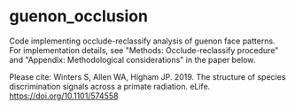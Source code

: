 # guenon_occlusion
Code implementing occlude-reclassify analysis of guenon face patterns. For implementation details, see "Methods: Occlude-reclassify procedure" and "Appendix: Methodological considerations" in the paper below.  

Please cite: 
Winters S, Allen WA, Higham JP. 2019. The structure of species discrimination signals across a primate radiation. eLife. https://doi.org/10.1101/574558 
